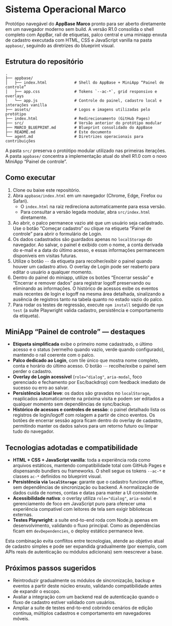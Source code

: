 # Sistema Operacional Marco

Protótipo navegável do **AppBase Marco** pronto para ser aberto diretamente em um
navegador moderno sem build. A versão R1.0 consolida o shell completo com AppBar,
rail de etiquetas, palco central e uma miniapp enxuta de cadastro executada com
HTML, CSS e JavaScript vanilla na pasta `appbase/`, seguindo as diretrizes do
blueprint visual.

## Estrutura do repositório

```
.
├── appbase/
│   ├── index.html            # Shell do AppBase + MiniApp “Painel de controle”
│   ├── app.css               # Tokens `--ac-*`, grid responsivo e overlays
│   └── app.js                # Controle do painel, cadastro local e interações vanilla
├── assets/                   # Logos e imagens utilizadas pelo protótipo
├── index.html                # Redirecionamento (GitHub Pages)
├── src/                      # Versão anterior do protótipo modular
├── MARCO_BLUEPRINT.md        # Blueprint consolidado do AppBase
├── README.md                 # Este documento
└── agent.md                  # Diretrizes operacionais para contribuições
```

A pasta `src/` preserva o protótipo modular utilizado nas primeiras iterações.
A pasta `appbase/` concentra a implementação atual do shell R1.0 com o novo
MiniApp “Painel de controle”.

## Como executar

1. Clone ou baixe este repositório.
2. Abra `appbase/index.html` em um navegador (Chrome, Edge, Firefox ou Safari).
   - O `index.html` na raiz redireciona automaticamente para essa versão.
   - Para consultar a versão legada modular, abra `src/index.html` diretamente.
3. Ao abrir, o palco permanece vazio até que um usuário seja cadastrado. Use o
   botão “Começar cadastro” ou clique na etiqueta “Painel de controle” para
   abrir o formulário de Login.
4. Os dados cadastrados são guardados apenas no `localStorage` do navegador. Ao
   salvar, o painel é exibido com o nome, a conta derivada do e-mail e a data do
   último acesso, e essas informações permanecem disponíveis em visitas
   futuras.
5. Utilize o botão ⋯ da etiqueta para recolher/exibir o painel quando houver um
   cadastro ativo. O overlay de Login pode ser reaberto para editar o usuário a
   qualquer momento.
6. Dentro do painel do miniapp, utilize os botões “Encerrar sessão” e “Encerrar e
   remover dados” para registrar logoff preservando ou eliminando as
   informações. O histórico de acessos exibe os eventos mais recentes de login e
   logoff na mesma área detalhada, sinalizando a ausência de registros tanto na
   tabela quanto no estado vazio do palco.
7. Para rodar os testes de regressão, execute `npm install` seguido de `npm test`
   (a suíte Playwright valida cadastro, persistência e comportamento da etiqueta).

## MiniApp “Painel de controle” — destaques

- **Etiqueta simplificada** exibe o primeiro nome cadastrado, o último acesso e
  o status (vermelho quando vazio, verde quando configurado), mantendo o rail
  coerente com o palco.
- **Palco dedicado ao Login**, com tile único que mostra nome completo, conta e
  horário do último acesso. O botão ⋯ recolhe/exibe o painel sem perder o
  cadastro.
- **Overlay de Login acessível** (`role="dialog"`, `aria-modal`, foco gerenciado
  e fechamento por Esc/backdrop) com feedback imediato de sucesso ou erro ao
  salvar.
- **Persistência local leve**: os dados são gravados no `localStorage`,
  reaplicados automaticamente na próxima visita e podem ser editados a qualquer
  momento sem dependências de sync/backup.
- **Histórico de acessos e controles de sessão**: o painel detalhado lista os
  registros de login/logoff com rolagem a partir de cinco eventos. Os botões de
  encerrar sessão agora ficam dentro do overlay de cadastro, permitindo manter os
  dados salvos para um retorno futuro ou limpar tudo do navegador.

## Tecnologias adotadas e compatibilidade

- **HTML + CSS + JavaScript vanilla**: toda a experiência roda como arquivos
  estáticos, mantendo compatibilidade total com GitHub Pages e dispensando
  bundlers ou frameworks. O shell segue os tokens `--ac-*` e classes `ac-*`
  definidos no blueprint visual.
- **Persistência via `localStorage`**: garante que o cadastro funcione offline,
  sem dependências de sincronização ou backend. A normalização de dados cuida de
  nomes, contas e datas para manter a UI consistente.
- **Acessibilidade nativa**: o overlay utiliza `role="dialog"`, `aria-modal` e
  gerenciamento de foco em JavaScript puro para oferecer uma experiência
  compatível com leitores de tela sem exigir bibliotecas externas.
- **Testes Playwright**: a suíte end-to-end roda com Node.js apenas em
  desenvolvimento, validando o fluxo principal. Como as dependências ficam em
  `devDependencies`, o deploy estático permanece leve.

Esta combinação evita conflitos entre tecnologias, atende ao objetivo atual de
cadastro simples e pode ser expandida gradualmente (por exemplo, com APIs reais
de autenticação ou módulos adicionais) sem reescrever a base.

## Próximos passos sugeridos

- Reintroduzir gradualmente os módulos de sincronização, backup e eventos a
  partir deste núcleo enxuto, validando compatibilidade antes de expandir o
  escopo.
- Avaliar a integração com um backend real de autenticação quando o fluxo de
  cadastro estiver validado com usuários.
- Ampliar a suíte de testes end-to-end cobrindo cenários de edição contínua,
  múltiplos cadastros e comportamento em navegadores móveis.
